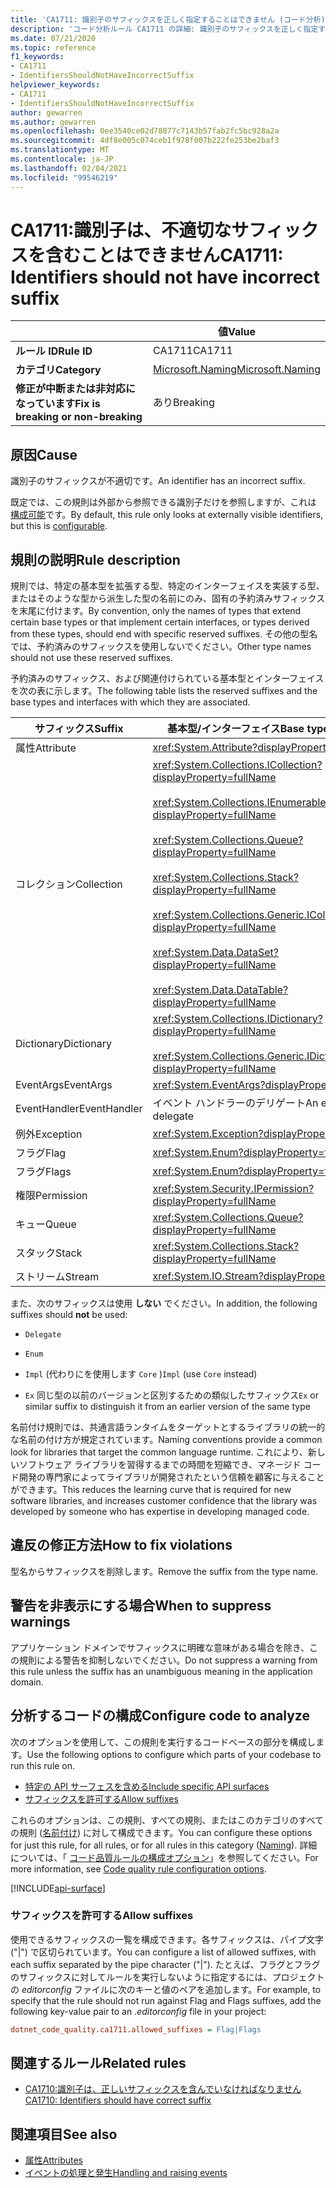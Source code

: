 ```yaml
---
title: 'CA1711: 識別子のサフィックスを正しく指定することはできません (コード分析)'
description: 'コード分析ルール CA1711 の詳細: 識別子のサフィックスを正しく指定することはできません'
ms.date: 07/21/2020
ms.topic: reference
f1_keywords:
- CA1711
- IdentifiersShouldNotHaveIncorrectSuffix
helpviewer_keywords:
- CA1711
- IdentifiersShouldNotHaveIncorrectSuffix
author: gewarren
ms.author: gewarren
ms.openlocfilehash: 0ee3540ce02d78077c7143b57fab2fc5bc928a2a
ms.sourcegitcommit: 4df8e005c074ceb1f978f007b222fe253be2baf3
ms.translationtype: MT
ms.contentlocale: ja-JP
ms.lasthandoff: 02/04/2021
ms.locfileid: "99546219"
---
```

# <a name="ca1711-identifiers-should-not-have-incorrect-suffix"></a><span data-ttu-id="72324-103">CA1711:識別子は、不適切なサフィックスを含むことはできません</span><span class="sxs-lookup"><span data-stu-id="72324-103">CA1711: Identifiers should not have incorrect suffix</span></span>

| | <span data-ttu-id="72324-104">値</span><span class="sxs-lookup"><span data-stu-id="72324-104">Value</span></span> |
|-|-|
| <span data-ttu-id="72324-105">**ルール ID**</span><span class="sxs-lookup"><span data-stu-id="72324-105">**Rule ID**</span></span> |<span data-ttu-id="72324-106">CA1711</span><span class="sxs-lookup"><span data-stu-id="72324-106">CA1711</span></span>|
| <span data-ttu-id="72324-107">**カテゴリ**</span><span class="sxs-lookup"><span data-stu-id="72324-107">**Category**</span></span> |[<span data-ttu-id="72324-108">Microsoft.Naming</span><span class="sxs-lookup"><span data-stu-id="72324-108">Microsoft.Naming</span></span>](naming-warnings.md)|
| <span data-ttu-id="72324-109">**修正が中断または非対応になっています**</span><span class="sxs-lookup"><span data-stu-id="72324-109">**Fix is breaking or non-breaking**</span></span> |<span data-ttu-id="72324-110">あり</span><span class="sxs-lookup"><span data-stu-id="72324-110">Breaking</span></span>|

## <a name="cause"></a><span data-ttu-id="72324-111">原因</span><span class="sxs-lookup"><span data-stu-id="72324-111">Cause</span></span>

<span data-ttu-id="72324-112">識別子のサフィックスが不適切です。</span><span class="sxs-lookup"><span data-stu-id="72324-112">An identifier has an incorrect suffix.</span></span>

<span data-ttu-id="72324-113">既定では、この規則は外部から参照できる識別子だけを参照しますが、これは [構成可能](#configure-code-to-analyze)です。</span><span class="sxs-lookup"><span data-stu-id="72324-113">By default, this rule only looks at externally visible identifiers, but this is [configurable](#configure-code-to-analyze).</span></span>

## <a name="rule-description"></a><span data-ttu-id="72324-114">規則の説明</span><span class="sxs-lookup"><span data-stu-id="72324-114">Rule description</span></span>

<span data-ttu-id="72324-115">規則では、特定の基本型を拡張する型、特定のインターフェイスを実装する型、またはそのような型から派生した型の名前にのみ、固有の予約済みサフィックスを末尾に付けます。</span><span class="sxs-lookup"><span data-stu-id="72324-115">By convention, only the names of types that extend certain base types or that implement certain interfaces, or types derived from these types, should end with specific reserved suffixes.</span></span> <span data-ttu-id="72324-116">その他の型名では、予約済みのサフィックスを使用しないでください。</span><span class="sxs-lookup"><span data-stu-id="72324-116">Other type names should not use these reserved suffixes.</span></span>

<span data-ttu-id="72324-117">予約済みのサフィックス、および関連付けられている基本型とインターフェイスを次の表に示します。</span><span class="sxs-lookup"><span data-stu-id="72324-117">The following table lists the reserved suffixes and the base types and interfaces with which they are associated.</span></span>

|<span data-ttu-id="72324-118">サフィックス</span><span class="sxs-lookup"><span data-stu-id="72324-118">Suffix</span></span>|<span data-ttu-id="72324-119">基本型/インターフェイス</span><span class="sxs-lookup"><span data-stu-id="72324-119">Base type/Interface</span></span>|
|------------|--------------------------|
|<span data-ttu-id="72324-120">属性</span><span class="sxs-lookup"><span data-stu-id="72324-120">Attribute</span></span>|<xref:System.Attribute?displayProperty=fullName>|
|<span data-ttu-id="72324-121">コレクション</span><span class="sxs-lookup"><span data-stu-id="72324-121">Collection</span></span>|<xref:System.Collections.ICollection?displayProperty=fullName><br/><br/><xref:System.Collections.IEnumerable?displayProperty=fullName><br/><br/><xref:System.Collections.Queue?displayProperty=fullName><br/><br/><xref:System.Collections.Stack?displayProperty=fullName><br/><br/><xref:System.Collections.Generic.ICollection%601?displayProperty=fullName><br/><br/><xref:System.Data.DataSet?displayProperty=fullName><br/><br/><xref:System.Data.DataTable?displayProperty=fullName>|
|<span data-ttu-id="72324-122">Dictionary</span><span class="sxs-lookup"><span data-stu-id="72324-122">Dictionary</span></span>|<xref:System.Collections.IDictionary?displayProperty=fullName><br/><br/><xref:System.Collections.Generic.IDictionary%602?displayProperty=fullName>|
|<span data-ttu-id="72324-123">EventArgs</span><span class="sxs-lookup"><span data-stu-id="72324-123">EventArgs</span></span>|<xref:System.EventArgs?displayProperty=fullName>|
|<span data-ttu-id="72324-124">EventHandler</span><span class="sxs-lookup"><span data-stu-id="72324-124">EventHandler</span></span>|<span data-ttu-id="72324-125">イベント ハンドラーのデリゲート</span><span class="sxs-lookup"><span data-stu-id="72324-125">An event-handler delegate</span></span>|
|<span data-ttu-id="72324-126">例外</span><span class="sxs-lookup"><span data-stu-id="72324-126">Exception</span></span>|<xref:System.Exception?displayProperty=fullName>|
|<span data-ttu-id="72324-127">フラグ</span><span class="sxs-lookup"><span data-stu-id="72324-127">Flag</span></span>|<xref:System.Enum?displayProperty=fullName>|
|<span data-ttu-id="72324-128">フラグ</span><span class="sxs-lookup"><span data-stu-id="72324-128">Flags</span></span>|<xref:System.Enum?displayProperty=fullName>|
|<span data-ttu-id="72324-129">権限</span><span class="sxs-lookup"><span data-stu-id="72324-129">Permission</span></span>|<xref:System.Security.IPermission?displayProperty=fullName>|
|<span data-ttu-id="72324-130">キュー</span><span class="sxs-lookup"><span data-stu-id="72324-130">Queue</span></span>|<xref:System.Collections.Queue?displayProperty=fullName>|
|<span data-ttu-id="72324-131">スタック</span><span class="sxs-lookup"><span data-stu-id="72324-131">Stack</span></span>|<xref:System.Collections.Stack?displayProperty=fullName>|
|<span data-ttu-id="72324-132">ストリーム</span><span class="sxs-lookup"><span data-stu-id="72324-132">Stream</span></span>|<xref:System.IO.Stream?displayProperty=fullName>|

<span data-ttu-id="72324-133">また、次のサフィックスは使用 **しない** でください。</span><span class="sxs-lookup"><span data-stu-id="72324-133">In addition, the following suffixes should **not** be used:</span></span>

- `Delegate`

- `Enum`

- <span data-ttu-id="72324-134">`Impl` (代わりにを使用します `Core` )</span><span class="sxs-lookup"><span data-stu-id="72324-134">`Impl` (use `Core` instead)</span></span>

- <span data-ttu-id="72324-135">`Ex` 同じ型の以前のバージョンと区別するための類似したサフィックス</span><span class="sxs-lookup"><span data-stu-id="72324-135">`Ex` or similar suffix to distinguish it from an earlier version of the same type</span></span>

<span data-ttu-id="72324-136">名前付け規則では、共通言語ランタイムをターゲットとするライブラリの統一的な名前の付け方が規定されています。</span><span class="sxs-lookup"><span data-stu-id="72324-136">Naming conventions provide a common look for libraries that target the common language runtime.</span></span> <span data-ttu-id="72324-137">これにより、新しいソフトウェア ライブラリを習得するまでの時間を短縮でき、マネージド コード開発の専門家によってライブラリが開発されたという信頼を顧客に与えることができます。</span><span class="sxs-lookup"><span data-stu-id="72324-137">This reduces the learning curve that is required for new software libraries, and increases customer confidence that the library was developed by someone who has expertise in developing managed code.</span></span>

## <a name="how-to-fix-violations"></a><span data-ttu-id="72324-138">違反の修正方法</span><span class="sxs-lookup"><span data-stu-id="72324-138">How to fix violations</span></span>

<span data-ttu-id="72324-139">型名からサフィックスを削除します。</span><span class="sxs-lookup"><span data-stu-id="72324-139">Remove the suffix from the type name.</span></span>

## <a name="when-to-suppress-warnings"></a><span data-ttu-id="72324-140">警告を非表示にする場合</span><span class="sxs-lookup"><span data-stu-id="72324-140">When to suppress warnings</span></span>

<span data-ttu-id="72324-141">アプリケーション ドメインでサフィックスに明確な意味がある場合を除き、この規則による警告を抑制しないでください。</span><span class="sxs-lookup"><span data-stu-id="72324-141">Do not suppress a warning from this rule unless the suffix has an unambiguous meaning in the application domain.</span></span>

## <a name="configure-code-to-analyze"></a><span data-ttu-id="72324-142">分析するコードの構成</span><span class="sxs-lookup"><span data-stu-id="72324-142">Configure code to analyze</span></span>

<span data-ttu-id="72324-143">次のオプションを使用して、この規則を実行するコードベースの部分を構成します。</span><span class="sxs-lookup"><span data-stu-id="72324-143">Use the following options to configure which parts of your codebase to run this rule on.</span></span>

- [<span data-ttu-id="72324-144">特定の API サーフェスを含める</span><span class="sxs-lookup"><span data-stu-id="72324-144">Include specific API surfaces</span></span>](#include-specific-api-surfaces)
- [<span data-ttu-id="72324-145">サフィックスを許可する</span><span class="sxs-lookup"><span data-stu-id="72324-145">Allow suffixes</span></span>](#allow-suffixes)

<span data-ttu-id="72324-146">これらのオプションは、この規則、すべての規則、またはこのカテゴリのすべての規則 ([名前付け](naming-warnings.md)) に対して構成できます。</span><span class="sxs-lookup"><span data-stu-id="72324-146">You can configure these options for just this rule, for all rules, or for all rules in this category ([Naming](naming-warnings.md)).</span></span> <span data-ttu-id="72324-147">詳細については、「 [コード品質ルールの構成オプション](../code-quality-rule-options.md)」を参照してください。</span><span class="sxs-lookup"><span data-stu-id="72324-147">For more information, see [Code quality rule configuration options](../code-quality-rule-options.md).</span></span>

[!INCLUDE[api-surface](~/includes/code-analysis/api-surface.md)]

### <a name="allow-suffixes"></a><span data-ttu-id="72324-148">サフィックスを許可する</span><span class="sxs-lookup"><span data-stu-id="72324-148">Allow suffixes</span></span>

<span data-ttu-id="72324-149">使用できるサフィックスの一覧を構成できます。各サフィックスは、パイプ文字 ("|") で区切られています。</span><span class="sxs-lookup"><span data-stu-id="72324-149">You can configure a list of allowed suffixes, with each suffix separated by the pipe character ("|").</span></span> <span data-ttu-id="72324-150">たとえば、フラグとフラグのサフィックスに対してルールを実行しないように指定するには、プロジェクトの *editorconfig* ファイルに次のキーと値のペアを追加します。</span><span class="sxs-lookup"><span data-stu-id="72324-150">For example, to specify that the rule should not run against Flag and Flags suffixes, add the following key-value pair to an *.editorconfig* file in your project:</span></span>

```ini
dotnet_code_quality.ca1711.allowed_suffixes = Flag|Flags
```

## <a name="related-rules"></a><span data-ttu-id="72324-151">関連するルール</span><span class="sxs-lookup"><span data-stu-id="72324-151">Related rules</span></span>

- [<span data-ttu-id="72324-152">CA1710:識別子は、正しいサフィックスを含んでいなければなりません</span><span class="sxs-lookup"><span data-stu-id="72324-152">CA1710: Identifiers should have correct suffix</span></span>](ca1710.md)

## <a name="see-also"></a><span data-ttu-id="72324-153">関連項目</span><span class="sxs-lookup"><span data-stu-id="72324-153">See also</span></span>

- [<span data-ttu-id="72324-154">属性</span><span class="sxs-lookup"><span data-stu-id="72324-154">Attributes</span></span>](../../../standard/design-guidelines/attributes.md)
- [<span data-ttu-id="72324-155">イベントの処理と発生</span><span class="sxs-lookup"><span data-stu-id="72324-155">Handling and raising events</span></span>](../../../standard/events/index.md)
